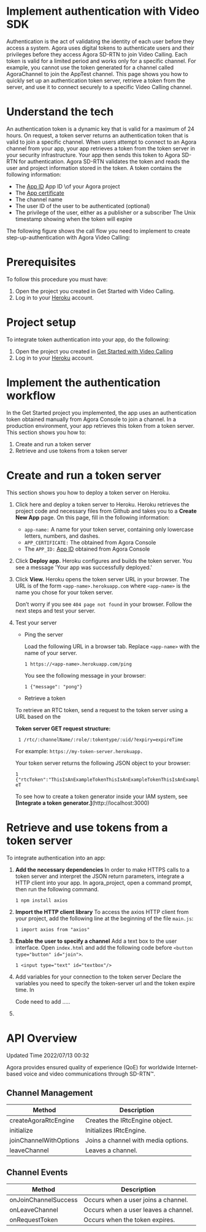# Implement authentication with Video SDK

Authentication is the act of validating the identity of each user before they access a system. Agora uses digital tokens to authenticate users and their privileges before they access Agora SD-RTN to join Video Calling. Each token is valid for a limited period and works only for a specific channel. For example, you cannot use the token generated for a channel called AgoraChannel to join the
AppTest channel.
This page shows you how to quickly set up an authentication token server, retrieve a token from
the server, and use it to connect securely to a specific Video Calling channel.

# Understand the tech
An authentication token is a dynamic key that is valid for a maximum of 24 hours. On request, a token server returns an authentication token that is valid to join a specific channel.
When users attempt to connect to an Agora channel from your app, your app retrieves a token from the token server in your security infrastructure. Your app then sends this token to Agora SD- RTN for authentication. Agora SD-RTN validates the token and reads the user and project information stored in the token. A token contains the following information:

* The [App ID](http://localhost:3000) App ID \of your Agora project
* The [App certificate](http://localhost:3000) 
* The channel name
* The user ID of the user to be authenticated (optional)
* The privilege of the user, either as a publisher or a subscriber The Unix timestamp showing when the token will expire

The following figure shows the call flow you need to implement to create step-up-authentication with Agora Video Calling:

# Prerequisites

To follow this procedure you must have:

1. Open the project you created in Get Started with Video Calling.
2. Log in to your [Heroku](https://www.heroku.com/) account.

# Project setup

To integrate token authentication into your app, do the following:

1. Open the project you created in [Get Started with Video Calling](http://localhost:3000)
2. Log in to your [Heroku](https://www.heroku.com/) account.

# Implement the authentication workflow

In the Get Started project you implemented, the app uses an authentication token obtained manually from Agora Console to join a channel. In a production environment, your app retrieves this token from a token server. This section shows you how to:

1. Create and run a token server
2. Retrieve and use tokens from a token server

# Create and run a token server

This section shows you how to deploy a token server on Heroku.

1. Click here and deploy a token server to Heroku.
    Heroku retrieves the project code and necessary files from Github and takes you to a **Create New App** page. On this page, fill in the following information:
    * `app-name:` A name for your token server, containing only lowercase letters, numbers, and dashes.
    * `APP_CERTIFICATE:` The obtained from Agora Console
    * The `APP_ID:` [App ID](http://localhost:3000) obtained from Agora Console

2. Click **Deploy app.** Heroku configures and builds the token server. 
    You see a message 'Your app was successfully deployed.'

3. Click **View.**
    Heroku opens the token server URL in your browser. The URL is of the form `<app-name>.herokuapp.com`
    where `<app-name>` is the name you chose for your token server.
   
    Don’t worry if you see `404 page not found` in your browser. Follow the next steps and test
    your server.

4. Test your server

    * Ping the server

        Load the following URL in a browser tab. Replace `<app-name>` with the name of your server.

        `1 https://<app-name>.herokuapp.com/ping`

        You see the following message in your browser:

        `1 {"message": "pong"}`

    * Retrieve a token

    To retrieve an RTC token, send a request to the token server using a URL based on the
   
    **Token server GET request structure:**

    ` 1 /rtc/:channelName/:role/:tokentype/:uid/?expiry=expireTime`

    For example: `https://my-token-server.herokuapp.` 

    Your token server returns the following JSON object to your browser:

    `1 {"rtcToken":"ThisIsAnExampleTokenThisIsAnExampleTokenThisIsAnExampleT`

    To see how to create a token generator inside your IAM system, see **[Integrate a token generator.]**(http://localhost:3000)

# Retrieve and use tokens from a token server
To integrate authentication into an app:

1. **Add the necessary dependencies**
    In order to make HTTPS calls to a token server and interpret the JSON return parameters, integrate a HTTP client into your app. In agora_project, open a command prompt, then run the following command.

    `1 npm install axios`

2. **Import the HTTP client library**
    To access the axios HTTP client from your project, add the following line at the beginning of the file `main.js`:

    `1 import axios from "axios"`

3. **Enable the user to specify a channel**
    Add a text box to the user interface. Open `index.html` and add the following code before `<button type="button" id="join">`.

    `1 <input type="text" id="textbox"/>`

4. Add variables for your connection to the token server
   Declare the variables you need to specify the token-server url and the token expire time. In

   Code need to add ..... 
5.  

































# API Overview

Updated Time 2022/07/13 00:32


Agora provides ensured quality of experience (QoE) for worldwide Internet-based voice and video communications through SD-RTN™.

## Channel Management

Method | Description
--- | --- 
createAgoraRtcEngine | Creates the IRtcEngine object.
initialize | Initializes IRtcEngine.
joinChannelWithOptions | Joins a channel with media options.
leaveChannel | Leaves a channel.


## Channel Events


Method | Description
--- | --- 
onJoinChannelSuccess | Occurs when a user joins a channel.
onLeaveChannel | Occurs when a user leaves a channel.
onRequestToken | Occurs when the token expires.

